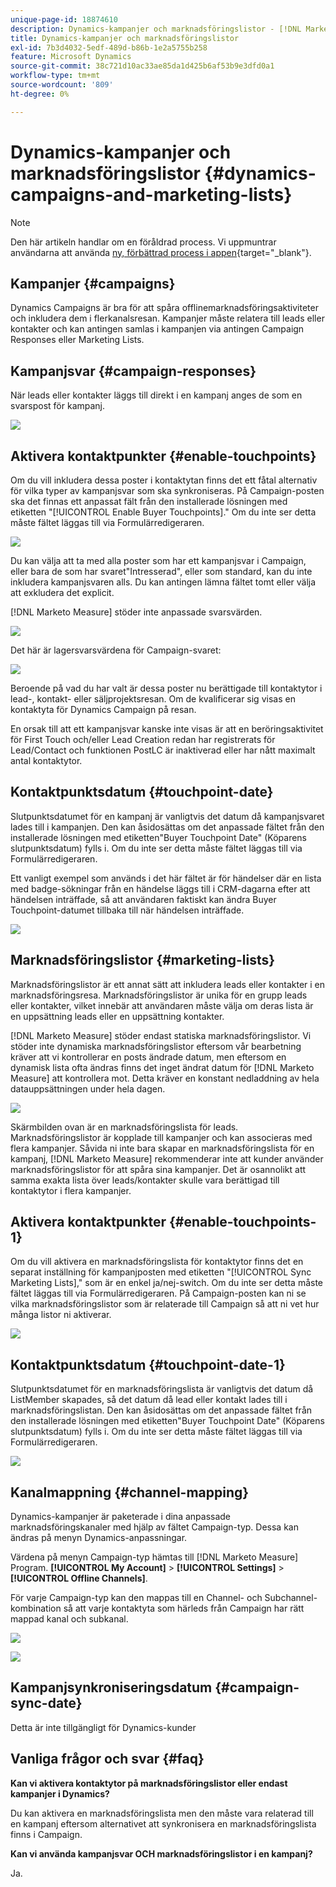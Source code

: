 ```yaml
---
unique-page-id: 18874610
description: Dynamics-kampanjer och marknadsföringslistor - [!DNL Marketo Measure] - Produktdokumentation
title: Dynamics-kampanjer och marknadsföringslistor
exl-id: 7b3d4032-5edf-489d-b86b-1e2a5755b258
feature: Microsoft Dynamics
source-git-commit: 38c721d10ac33ae85da1d425b6af53b9e3dfd0a1
workflow-type: tm+mt
source-wordcount: '809'
ht-degree: 0%

---
```


# Dynamics-kampanjer och marknadsföringslistor {#dynamics-campaigns-and-marketing-lists}

>[!NOTE]
>
>Den här artikeln handlar om en föråldrad process. Vi uppmuntrar användarna att använda [ny, förbättrad process i appen](/help/channel-tracking-and-setup/offline-channels/custom-campaign-sync.md){target="_blank"}.

## Kampanjer {#campaigns}

Dynamics Campaigns är bra för att spåra offlinemarknadsföringsaktiviteter och inkludera dem i flerkanalsresan. Kampanjer måste relatera till leads eller kontakter och kan antingen samlas i kampanjen via antingen Campaign Responses eller Marketing Lists.

## Kampanjsvar {#campaign-responses}

När leads eller kontakter läggs till direkt i en kampanj anges de som en svarspost för kampanj.

![](assets/1.png)

## Aktivera kontaktpunkter {#enable-touchpoints}

Om du vill inkludera dessa poster i kontaktytan finns det ett fåtal alternativ för vilka typer av kampanjsvar som ska synkroniseras. På Campaign-posten ska det finnas ett anpassat fält från den installerade lösningen med etiketten &quot;[!UICONTROL Enable Buyer Touchpoints].&quot; Om du inte ser detta måste fältet läggas till via Formulärredigeraren.

![](assets/2.png)

Du kan välja att ta med alla poster som har ett kampanjsvar i Campaign, eller bara de som har svaret&quot;Intresserad&quot;, eller som standard, kan du inte inkludera kampanjsvaren alls. Du kan antingen lämna fältet tomt eller välja att exkludera det explicit.

[!DNL Marketo Measure] stöder inte anpassade svarsvärden.

![](assets/3.png)

Det här är lagersvarsvärdena för Campaign-svaret:

![](assets/4.png)

Beroende på vad du har valt är dessa poster nu berättigade till kontaktytor i lead-, kontakt- eller säljprojektsresan. Om de kvalificerar sig visas en kontaktyta för Dynamics Campaign på resan.

En orsak till att ett kampanjsvar kanske inte visas är att en beröringsaktivitet för First Touch och/eller Lead Creation redan har registrerats för Lead/Contact och funktionen PostLC är inaktiverad eller har nått maximalt antal kontaktytor.

## Kontaktpunktsdatum {#touchpoint-date}

Slutpunktsdatumet för en kampanj är vanligtvis det datum då kampanjsvaret lades till i kampanjen. Den kan åsidosättas om det anpassade fältet från den installerade lösningen med etiketten&quot;Buyer Touchpoint Date&quot; (Köparens slutpunktsdatum) fylls i. Om du inte ser detta måste fältet läggas till via Formulärredigeraren.

Ett vanligt exempel som används i det här fältet är för händelser där en lista med badge-sökningar från en händelse läggs till i CRM-dagarna efter att händelsen inträffade, så att användaren faktiskt kan ändra Buyer Touchpoint-datumet tillbaka till när händelsen inträffade.

![](assets/5.png)

## Marknadsföringslistor {#marketing-lists}

Marknadsföringslistor är ett annat sätt att inkludera leads eller kontakter i en marknadsföringsresa. Marknadsföringslistor är unika för en grupp leads eller kontakter, vilket innebär att användaren måste välja om deras lista är en uppsättning leads eller en uppsättning kontakter.

[!DNL Marketo Measure] stöder endast statiska marknadsföringslistor. Vi stöder inte dynamiska marknadsföringslistor eftersom vår bearbetning kräver att vi kontrollerar en posts ändrade datum, men eftersom en dynamisk lista ofta ändras finns det inget ändrat datum för [!DNL Marketo Measure] att kontrollera mot. Detta kräver en konstant nedladdning av hela datauppsättningen under hela dagen.

![](assets/6.png)

Skärmbilden ovan är en marknadsföringslista för leads. Marknadsföringslistor är kopplade till kampanjer och kan associeras med flera kampanjer. Såvida ni inte bara skapar en marknadsföringslista för en kampanj, [!DNL Marketo Measure] rekommenderar inte att kunder använder marknadsföringslistor för att spåra sina kampanjer. Det är osannolikt att samma exakta lista över leads/kontakter skulle vara berättigad till kontaktytor i flera kampanjer.

## Aktivera kontaktpunkter {#enable-touchpoints-1}

Om du vill aktivera en marknadsföringslista för kontaktytor finns det en separat inställning för kampanjposten med etiketten &quot;[!UICONTROL Sync Marketing Lists],&quot; som är en enkel ja/nej-switch. Om du inte ser detta måste fältet läggas till via Formulärredigeraren. På Campaign-posten kan ni se vilka marknadsföringslistor som är relaterade till Campaign så att ni vet hur många listor ni aktiverar.

![](assets/7.png)

## Kontaktpunktsdatum {#touchpoint-date-1}

Slutpunktsdatumet för en marknadsföringslista är vanligtvis det datum då ListMember skapades, så det datum då lead eller kontakt lades till i marknadsföringslistan. Den kan åsidosättas om det anpassade fältet från den installerade lösningen med etiketten&quot;Buyer Touchpoint Date&quot; (Köparens slutpunktsdatum) fylls i. Om du inte ser detta måste fältet läggas till via Formulärredigeraren.

![](assets/8.png)

## Kanalmappning {#channel-mapping}

Dynamics-kampanjer är paketerade i dina anpassade marknadsföringskanaler med hjälp av fältet Campaign-typ. Dessa kan ändras på menyn Dynamics-anpassningar.

Värdena på menyn Campaign-typ hämtas till [!DNL Marketo Measure] Program. **[!UICONTROL My Account]** > **[!UICONTROL Settings]** > **[!UICONTROL Offline Channels]**.

För varje Campaign-typ kan den mappas till en Channel- och Subchannel-kombination så att varje kontaktyta som härleds från Campaign har rätt mappad kanal och subkanal.

![](assets/9.png)

![](assets/10.png)

## Kampanjsynkroniseringsdatum {#campaign-sync-date}

Detta är inte tillgängligt för Dynamics-kunder

## Vanliga frågor och svar {#faq}

**Kan vi aktivera kontaktytor på marknadsföringslistor eller endast kampanjer i Dynamics?**

Du kan aktivera en marknadsföringslista men den måste vara relaterad till en kampanj eftersom alternativet att synkronisera en marknadsföringslista finns i Campaign.

**Kan vi använda kampanjsvar OCH marknadsföringslistor i en kampanj?**

Ja.
